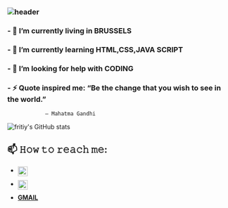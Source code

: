 ### ![header](https://capsule-render.vercel.app/api?type=Rounded&color=gradient&text=HELLO&hight=500&fontSize=50&textBg=false)



### - 🔭 I’m currently living in BRUSSELS
### - 🌱 I’m currently learning HTML,CSS,JAVA SCRIPT
### - 🤔 I’m looking for help with CODING
### - ⚡ Quote inspired me: “Be the change that you wish to see in the world.”
                ― Mahatma Gandhi

![fritiy's GitHub stats](https://github-readme-stats.vercel.app/api?username=firity&show_icons=true&theme=radical)


## 📫 𝙷𝚘𝚠 𝚝𝚘 𝚛𝚎𝚊𝚌𝚑 𝚖𝚎:

* <a href="https://twitter.com/FRITIY">
  <img align="left" alt="FRITIY| Twitter" width="22px" src="https://raw.githubusercontent.com/peterthehan/peterthehan/master/assets/twitter.svg" />
</a>

* <a href="https://www.linkedin.com/in/firewyni getahun/">
  <img align="left" alt="firewyni getahun's LinkedIN" width="22px" src="https://raw.githubusercontent.com/peterthehan/peterthehan/master/assets/linkedin.svg" />
</a>

* **[GMAIL](firewynigetahun@gmail.com)**
